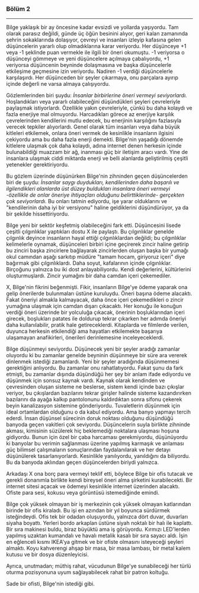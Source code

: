 ### Bölüm 2
-----

Bilge yaklaşık bir ay öncesine kadar evsizdi ve yollarda yaşıyordu. Tam olarak parasız değildi, günde üç öğün besinini alıyor, geri kalan zamanında şehrin sokaklarında dolaşıyor, çevreyi ve insanları izleyip kafasına gelen düşüncelerin yararlı olup olmadıklarına karar veriyordu. Her düşünceye +1 veya -1 şeklinde puan vermekle ile ilgili bir öneri okumuştu. -1 veriyorsa o düşünceyi gömmeye ve yeni düşüncelere açılmaya çabalıyordu, +1 veriyorsa düşüncenin beyninde dolaşmasına ve başka düşüncelerle etkileşime geçmesine izin veriyordu. Nadiren -1 verdiği düşüncelerle karşılaşırdı. Her düşünceden bir şeyler çıkarmaya, onu parçalara ayırıp içinde değerli ne varsa almaya çalışıyordu.

Gözlemlerinden biri şuydu: *İnsanlar birbirlerine öneri vermeyi seviyorlardı.* Hoşlandıkları veya yararlı olabileceğini düşündükleri şeyleri çevreleriyle paylaşmak istiyorlardı. Özellikle yakın çevreleriyle, çünkü bu daha kolaydı ve fazla enerjiye mal olmuyordu. Harcadıkları görece az enerjiye karşılık çevrelerinden kendilerini mutlu edecek, bu enerjinin karşılığını fazlasıyla verecek tepkiler alıyorlardı. Genel olarak tüm insanları veya daha büyük kitleleri etkilemek, onlara öneri vermek de kesinlikle insanların ilgisini çekiyordu ama bu daha fazla enerji demekti. Bilge'nin yaşadığı dönemde kitlelere ulaşmak çok daha kolaydı, adına internet denen herkesin içinde bulunabildiği muazzam bir ağ, inanması güç bir iletişim aracı vardı. Yine de insanlara ulaşmak ciddi miktarda enerji ve belli alanlarda geliştirilmiş çeşitli yetenekler gerektiriyordu.

Bu gözlem üzerinde düşünürken Bilge'nin zihninden geçen düşüncelerden biri de şuydu: *İnsanlar saygı duydukları, kendilerinden daha başarılı ve ilgilendikleri alanlarda üst düzey buldukları insanlara öneri vermeyi -özellikle de onlar öneriye ihtiyaçları olduğunu belirttiklerinde- gerçekten çok seviyorlardı.* Bu onları tatmin ediyordu, işe yarar olduklarını ve "kendilerinin daha iyi bir versiyonu" haline geldiklerini düşündürüyor, ya da bir şekilde hissettiriyordu.

Bilge yeni bir sektör keşfetmiş olabileceğini fark etti. Düşüncesini lisede çeşitli çılgınlıklar yaptıkları dostu X ile paylaştı. Bu çılgınlıklar genelde çılgınlık deyince insanların hayal ettiği çılgınlıklardan değildi; bu çılgınlıklar kelimelerle oynamak, düşünceleri birbiri içine geçirerek zincir haline getirip bu zinciri başka zincirlere bağlayarak zincirlerden oluşan başka bir yumağı okul camından aşağı sarkıtıp müdüre "tamam hocam, giriyoruz içeri" diye bağırmak gibi çılgınlıklardı. Daha soyut, kafalarının içinde çılgınlıklar. Birçoğunu yalnızca bu iki dost anlayabiliyordu. Kendi değerlerini, kültürlerini oluşturmuşlardı. Zincir yumağını bir daha camdan içeri çekemediler.

X, Bilge'nin fikrini beğenmişti. Fikir, insanların Bilge'ye ödeme yaparak ona gelip önerilerde bulunmaları üstüne kuruluydu. Öneri başına ödeme alacaktı. Fakat öneriyi almakla kalmayacak, daha önce içeri çekemedikleri o zincir yumağına ulaşmak için camdan dışarı çıkacaktı. Her konuğu ile konuğun verdiği öneri üzerinde bir yolculuğa çıkacak, önerinin boşluklarından içeri girecek, boşlukları patates ile doldurup tekrar çıkarken her adımda öneriyi daha kullanılabilir, pratik hale getireceklerdi. Kitaplarda ve filmlerde verilen, duyunca herkesin etkilendiği ama hayatları etkilemekte başarıya ulaşamayan anafikirleri, önerileri derinlemesine inceleyeceklerdi.

Bilge düşünmeyi seviyordu. Düşünecek yeni bir şeyler aradığı zamanlar oluyordu ki bu zamanlar genelde beyninin düşünmeye bir süre ara vererek dinlenmek istediği zamanlardı. Yeni bir şeyler aradığında düşünmemesi gerektiğini anlıyordu. Bu zamanlar onu rahatlatıyordu. Fakat şunu da fark etmişti, bu zamanlar dışında düşündüğü her şey bir anlam ifade ediyordu ve düşünmek için sonsuz kaynak vardı. Kaynak olarak kendinden ve çevresinden oluşan sisteme ne beslerse, sistem kendi içinde bazı çıkışlar veriyor, bu çıkışlardan bazılarını tekrar girişler halinde sisteme kazandırırken bazılarını da ayağa kalkıp pantolonunu kaldırdıktan sonra sifonu çekerek beyin kanalizasyon sistemine gönderiyordu. Tuvaletlerin düşünmek için ideal ortamlardan olduğunu o da kabul ediyordu. Ama banyo yapmayı tercih ederdi. İnsan düşünsel sürecinin doruk noktası olduğunu düşündüğü banyoda geçen vakitleri çok seviyordu. Düşüncelerin suyla birlikte zihninde akması, kimisinin süzülerek hiç beklemediği noktalara ulaşması hoşuna gidiyordu. Bunun için özel bir çaba harcaması gerekmiyordu, düşünüyordu ki banyolar bu verimin sağlanması üzerine yapılmış karmaşık ve anlaması güç bilimsel çalışmaların sonuçlarından faydalanılarak ve her detayı düşünülerek tasarlanıyorlardı. Kesinlikle yanılıyordu, yanıldığını da biliyordu. Bu da banyoda aklından geçen düşüncelerden biriydi yalnızca.

Arkadaşı X ona borç para vermeyi teklif etti, böylece Bilge bir ofis tutacak ve gerekli donanımla birlikte kendi bireysel öneri alma şirketini kurabilecekti. Bir internet sitesi açacak ve ödemeyi kesinlikle internet üzerinden alacaktı. Ofiste para sesi, kokusu veya görüntüsü istemediğinde emindi.

Bilge çok yüksek olmayan bir iş merkezinin çok yüksek olmayan katlarından birinde bir ofis kiraladı. Bu işi en azından bir yıl boyunca sürdürmek isteğindeydi. Ofis tek bir odadan oluşuyordu, yalnızca dört duvar, duvarları siyaha boyattı. Yerleri bordo arkaplan üstüne siyah noktalı bir halı ile kaplattı. Bir sıra makinesi buldu, biraz büyüktü ama iş görüyordu. Kırmızı LED'lerden yapılmış uzaktan kumandalı ve havalı metalik kasalı bir sıra sayacı aldı. İşin en eğlenceli kısmı IKEA'ya gitmek ve bir ofiste olmasını isteyeceği şeyleri almaktı. Koyu kahverengi ahşap bir masa, bir masa lambası, bir metal kalem kutusu ve bir dosya düzenleyicisi.

Ayrıca, unutmadan; müthiş rahat, vücudunun Bilge'ye sunabileceği her türlü oturma pozisyonuna uyum sağlayabilecek rahat bir patron koltuğu.

Sade bir ofisti, Bilge'nin istediği gibi.

